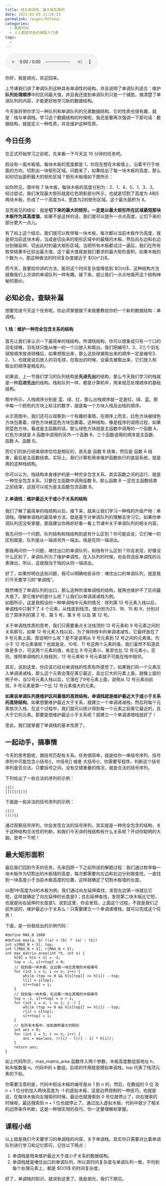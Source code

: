 ```yaml
---
title: 栈与单调栈：最大矩形面积
date: 2022-03-09 21:26:23
permalink: /pages/92f4da/
categories:
  - 极客时间
  - 人人都能学会的编程入门课
tags:
  - 
---
```

<audio title="22.栈与单调栈：最大矩形面积" src="https://static001.geekbang.org/resource/audio/14/79/14e1f960ec2c5edfc97b2908f4ed0379.mp3" controls="controls"></audio> 
<p>你好，我是胡光，欢迎回来。</p><p>上节课我们讲了单调队列这种具有单调性的结构，并且说明了单调队列适合：维护<strong>队列处理顺序</strong>中的区间最大值，并且我还提到单调队列只是一个铺垫，搞清楚了单调队列的内容，才能更好地学习新的数据结构。</p><p>今天我将带你学习一种队列和单调队列的兄弟数据结构，它的性质也很有趣，就是：栈与单调栈。学习这个数据结构的时候呢，我还是要再次强调一下那句话：数据结构，就是定义一种性质，并且维护这种性质。</p><h2>今日任务</h2><p>在正式开始学习之前呢，先来看一下今天这 10 分钟的任务吧。</p><p>假设有一面木板墙，每块木板的宽度都是 1，你现在想在木板墙上，沿着平行于地面的方向，切割出一块矩形区域。问题来了，如果给出了每一块木板的高度，那么如何切出面积最大的矩形区域？矩形木板墙如下图所示：</p><p><img src="https://static001.geekbang.org/resource/image/84/13/84e7e0de54973648e444b780d245ae13.jpg" alt="" title="图1： 木板墙示意图"><br>
如你所见，图中有 7 块木板，每块木板的高度分别为：2、1、4、5、1、3、3。经过尝试，我们发现最大矩形就是红色阴影部分所示，也就是切割了高度为 4和5 两块木板，形成了一个高度为4，宽度为2的矩形区域，这个最大面积为 8。</p><p>显而易见的结论：就是<strong>切下来的最大的矩形，一定是以最大矩形所在区域最短那块木板作为其高度值</strong>。如果不是这样的话，我们就可以提升一点点高度，让切下来的部分更大一点儿。</p><!-- [[[read_end]]] --><p>有了如上这个结论，我们就可以枚举每一块木板，每次都以当前木板作为高度，就是把当前这块木板，当成是切出来的矩形区域中的最矮的木板，然后向左边和右边分别做延伸，切出此时的最大矩形区域。当把所有木板都试过一遍后，我们在所有枚举结果中比较出最大值，这个最大值就是我们要求的最大矩形面积。如果木板的个数为  n，那这种做法的时间复杂度接近于 $O(n^2)$。</p><p>而今天，我要给你讲的方法，能将这个时间复杂度降低到 $O(n)$，这种结构方法就像我们上次讲的单调队列一样有趣。接下来，就让我们一点点地揭开这个结构神秘的面纱。</p><h2>必知必会，查缺补漏</h2><p>想要完成今天这个任务呢，你必须掌握接下来我要教给你的一个新的数据结构：单调栈。</p><h4>1.栈：维护一种完全包含关系的结构</h4><p>首先让我们来认识一下最简单的栈结构，所谓栈结构，你可以想象成只有一个口的羽毛球桶，羽毛球只能从唯一的一个口放入和取出。我们把编号1、2、3三个羽毛球按顺序放进球桶后，如果想取出来，那么这些球被取出来的顺序一定是编号3、2、1。也就是说后放入的羽毛球，在取出的时候，会最先被取出来，它们放入和取出的顺序是相反的。</p><p>如果说，上一节我们学习的队列结构是<strong>先进先出</strong>的结构，那么今天我们学习的栈就是一种<strong>后进先出</strong>的结构。栈和队列一样，都是计算机中，用来规范处理顺序的基础结构。</p><p><img src="https://static001.geekbang.org/resource/image/dd/6e/ddd9b4e82dd7e48ffdc57b08644cb26e.jpg" alt="" title="图2： 栈结构示意图"><br>
图中所示，入栈顺序分别是 蓝、绿、红，那么出栈顺序就一定是红、绿、蓝。图中每一个颜色的方块上标注的数字，就是每一个方块入栈及出栈的顺序。</p><p>从示意图中，我们还可以观察到一个有趣的事情，在顺序上而言，红色方块被绿色方块包裹着，绿色方块被蓝色方块包裹着。这种结构，像是程序的调用过程，如果把蓝色方块，看成是主函数的话，那么绿色方块就是主函数中调用的一个函数 A，红色方块就是 A 函数中调用的另外一个函数 B，三个函数调用的顺序是主函数、函数 A、函数 B。</p><p>而它们的执行结束顺序恰恰是相反的，首先是 函数 B 结束，然后是 函数 A 结束，最后是主函数结束。实际上，我们计算机用来维护函数执行的底层系统，就是用的这种栈结构。</p><p>你可以认为，栈结构本身维护的是一种完全包含关系。其实函数之间的运行，就是一种完全包含关系，只要在主函数中调用函数 B，那么函数 B 一定在主函数结束之前结束，这就可以视为是主函数包含函数 B。</p><h4>2.单调栈：<strong>维护最近大于或小于关系的结构</strong></h4><p>我们了解了最简单的栈结构以后，接下来，就来让我们学习一种栈的升级产物：单调栈。理解单调栈的最简单方法，就是基于对单调队列的理解去学习它。如果你单调队列还没有掌握，那我建议你再好好看一看上节课中关于单调队列的相关内容。</p><p>我先问你一个问题，队列结构和栈结构到底有什么区别？你可能会说，它们唯一的区别就是，队列是从一端进另外一端出，栈是在同一端进出。</p><p>那我再问你一个问题，堵住出口的单调队列，和栈有什么区别？你会发现，好像没什么区别了，单调队列为了维护单调性，在入队列的时候，也会将违反单调性的元素弹出，所以，这就相当于栈的从同一端进出。</p><p>好了，如果你明白这些问题，我可以明确地告诉你：堵住出口的单调队列，就是我们今天要学习的“单调栈”。</p><p>既然堵住了单调队列的出口，那么这种所谓单调栈的结构，就再也维护不了区间最大值了。那它维护的是什么呢？让我们以单调递减栈为例。<br>
<img src="https://static001.geekbang.org/resource/image/37/a6/372c236ecc02ccff691a300785fc35a6.jpg" alt="" title="图3： 单调栈示意图"><br>
如图所示，这是我假设的一种单调栈中元素的情况：序列第 12 号元素入栈以后，单调栈中只剩下了 4 个元素，从栈底到栈顶，值分别为23、18、15 和 9，分别对应了原序列的第 2 号、第 5 号，第 9 号 以及 第 12 号。</p><p>关于单调栈性质的思考，我们只需要重点关注栈顶的 12 号元素和 9 号元素之间的关系即可。如果 12 号元素入栈以后，为了保持栈中的单调递减性，它最终放在了 9 号元素上面，那说明什么呢？是不是说明从 9 号元素到 12 号之间的元素值，均小于 12 号元素值呢？也就是说，10号、11 号这两个元素的值，我们虽然不知道具体是多少，可这两个元素的值，肯定比 9 号元素小，甚至也比 12 号元素小。否则，按照单调栈的入栈规则，12 号元素和 9 号元素就不可能在栈中相邻。</p><p>其实，说到这里，你应该已经对单调栈的性质有所感觉了。如果我们将一个元素压入单调递减栈，那么这个元素会落在离它最近，且比它大的元素上面。就像上面的例子中，当12号元素入栈以后，它落在了9号元素上面，说明从 12 号元素向前找，9 号元素是第一个比 12 号元素值大的元素。</p><p><strong>如果说单调队列是维护区间最值的高效结构，单调栈就是维护最近大于或小于关系的高效结构</strong>。如果想要维护最近大于关系，就建立一个单调递减栈，然后将每个元素依次入栈，在这个过程中，我们就可以统计得到每一个元素之前离它最近的，且大于它的元素。那要是想维护最近小于关系呢？就建立一个单调递增栈就好了！</p><p>至此，我们就掌握了单调栈的基本性质了。</p><h2>一起动手，搞事情</h2><p>今天的思考题呢，跟括号匹配有关系。任务很简单，就是给你一串括号序列，括号序列中可能包含小括号()，中括号[] 或者 大括号{}，你需要写程序，判断这个括号序列是否合法。只要括号之间，没有交错重叠的情况，就是合法的括号序列。</p><p>下列给出了一些合法的序列的示例：</p><pre><code>({})
[]([]){()}
</code></pre><p>下面是一些非法的括号序列的示例：</p><pre><code>([)]
(((){}
</code></pre><p>通过观察括号序列，你会发现合法的括号序列，其实就是一种完全包含的结构，关于这种结构合法性的判断，和我们今天讲的栈结构有什么关系呢？开动你聪明的大脑，思考一下吧！</p><h2>最大矩形面积</h2><p>最后我们回到今天的任务，先来回顾一下之前所说的解题过程：我们通过枚举每一块木板作为切割出的木板墙的高度，每次都需要向左边和右边分别做查找，一直找到一块高度小于当前木板高度的位置，这样就确定了切割木板墙的长度。</p><p>以图1中高度为4的木板为例，我们通过向左延伸查找，发现左边第一块就比它短，这样就确定了向左延伸的长度是0；往右延伸查找，发现第二块木板比它短，也就是向右延伸的长度是1。说到这里，你会发现，上面这个过程，不就是我们之前所说的，维护最近小于关系么！只需要建立一个单调递增栈，就可以完成这个任务！</p><p>下面，是一份我给出的示例代码：</p><pre><code>#define MAX_N 1000
#define max(a, b) ((a) &gt; (b) ？ (a) : (b))
int s[MAX_N + 5], top;
int l[MAX_N + 5], r[MAX_N + 5];
int max_matrix_area(int *h, int n) {
    h[0] = h[n + 1] = -1;
    top = -1, s[++top] = 0;
    // 找到每一块木板，左边第一块比其矮的木板编号
    for (int i = 1; i &lt;= n; i++) {
        while (top &gt;= 0 &amp;&amp; h[s[top]] &gt;= h[i]) --top;
        l[i] = s[top];
        s[++top] = i;
    }
    // 找到每一块木板，右边第一块比其矮的木板编号
    top = -1, s[++top] = n + 1;
    for (int i = n; i &gt;= 1; i--) {
        while (top &gt;= 0 &amp;&amp; h[s[top]] &gt;= h[i]) --top;
        r[i] = s[top];
        s[++top] = i;
    }
    // 在所有木板中，找到面积最大的矩形
    int ans = 0;
    for (int i = 1; i &lt;= n; i++) {
        ans = max(ans, (r[i] - l[r] - 1) * h[i]);
    }
    return ans;
}
</code></pre><p>如上代码所示，max_matrix_area 函数传入两个参数，木板高度数组首地址 h，和木板数量 n。代码中的 s 数组，后续的作用就是模拟单调栈，top 代表了栈顶元素的下标。</p><p>你需要注意的是，代码中假设木板的编号是从 1 到 n 的，然后，在数组的 0 位 及 n + 1 位分别加入两块高度为 -1 的虚拟木板，这是边界控制的一种技巧。也就是说，在每块木板向左搜索的时候，最远也就搜索到 0 号位就停止了，向右搜索的时候呢，最远搜索到 n + 1 位也就停止了。通过加入虚拟木板，代码中就少了相关的边界条件判断，这是一种很实用的技巧，你一定要理解和掌握。</p><h2>课程小结</h2><p>以上就是我们今天要学习的单调栈的内容，关于单调栈，其实你只需要对比着单调队列进行学习和记忆即可，记住以下两点：</p><ol>
<li>单调栈是用来维护最近大于或小于关系的数据结构。</li>
<li>单调栈就是堵住出口的单调队列，所以其时间复杂度与单调队列一致，平均到每个处理元素上，都是 $O(1)$ 的时间复杂度。</li>
</ol><p>好了，单调栈的知识，就讲到这里了。我是胡光，我们下期见。</p>